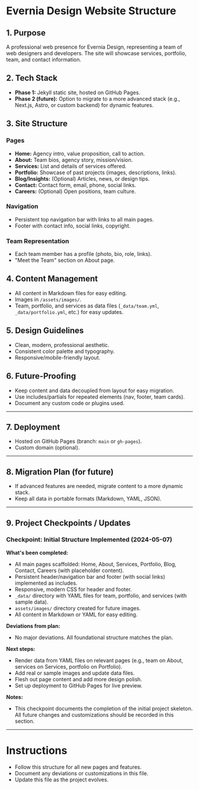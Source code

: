 # Evernia Design Website Structure

## 1. Purpose
A professional web presence for Evernia Design, representing a team of web designers and developers. The site will showcase services, portfolio, team, and contact information.

## 2. Tech Stack
- **Phase 1:** Jekyll static site, hosted on GitHub Pages.
- **Phase 2 (future):** Option to migrate to a more advanced stack (e.g., Next.js, Astro, or custom backend) for dynamic features.

## 3. Site Structure

### Pages
- **Home:** Agency intro, value proposition, call to action.
- **About:** Team bios, agency story, mission/vision.
- **Services:** List and details of services offered.
- **Portfolio:** Showcase of past projects (images, descriptions, links).
- **Blog/Insights:** (Optional) Articles, news, or design tips.
- **Contact:** Contact form, email, phone, social links.
- **Careers:** (Optional) Open positions, team culture.

### Navigation
- Persistent top navigation bar with links to all main pages.
- Footer with contact info, social links, copyright.

### Team Representation
- Each team member has a profile (photo, bio, role, links).
- "Meet the Team" section on About page.

## 4. Content Management
- All content in Markdown files for easy editing.
- Images in `/assets/images/`.
- Team, portfolio, and services as data files (`_data/team.yml`, `_data/portfolio.yml`, etc.) for easy updates.

## 5. Design Guidelines
- Clean, modern, professional aesthetic.
- Consistent color palette and typography.
- Responsive/mobile-friendly layout.

## 6. Future-Proofing
- Keep content and data decoupled from layout for easy migration.
- Use includes/partials for repeated elements (nav, footer, team cards).
- Document any custom code or plugins used.

---

## 7. Deployment
- Hosted on GitHub Pages (branch: `main` or `gh-pages`).
- Custom domain (optional).

---

## 8. Migration Plan (for future)
- If advanced features are needed, migrate content to a more dynamic stack.
- Keep all data in portable formats (Markdown, YAML, JSON).

---

## 9. Project Checkpoints / Updates

### Checkpoint: Initial Structure Implemented (2024-05-07)

**What's been completed:**
- All main pages scaffolded: Home, About, Services, Portfolio, Blog, Contact, Careers (with placeholder content).
- Persistent header/navigation bar and footer (with social links) implemented as includes.
- Responsive, modern CSS for header and footer.
- `_data/` directory with YAML files for team, portfolio, and services (with sample data).
- `assets/images/` directory created for future images.
- All content in Markdown or YAML for easy editing.

**Deviations from plan:**
- No major deviations. All foundational structure matches the plan.

**Next steps:**
- Render data from YAML files on relevant pages (e.g., team on About, services on Services, portfolio on Portfolio).
- Add real or sample images and update data files.
- Flesh out page content and add more design polish.
- Set up deployment to GitHub Pages for live preview.

**Notes:**
- This checkpoint documents the completion of the initial project skeleton. All future changes and customizations should be recorded in this section.

---

# Instructions
- Follow this structure for all new pages and features.
- Document any deviations or customizations in this file.
- Update this file as the project evolves.
